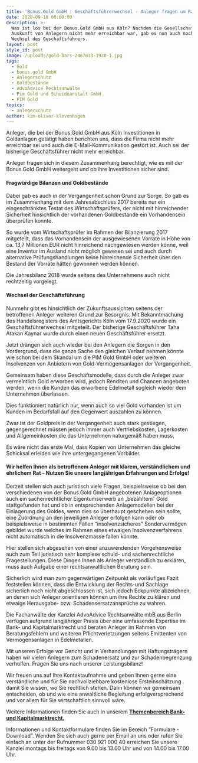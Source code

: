 ```yaml
---
title: 'Bonus.Gold GmbH : Geschäftsführerwechsel - Anleger fragen um Rat'
date: 2020-09-18 00:00:00
description: >-
  Was ist los bei der Bonus.Gold GmbH aus Köln? Nachdem die Gesellschaft nach
  Auskunft von Anlegern nicht mehr erreichbar war, gab es nun auch noch einen
  Wechsel des Geschäftsführers.
layout: post
style_id: post
image: /uploads/gold-bars-2467833-1920-1.jpg
tags:
  - Gold
  - bonus.gold GmbH
  - Anlegerschutz
  - Goldbestände
  - AdvoAdvice Rechtsanwälte
  - Pim Gold und Scheideanstalt GmbH
  - PIM Gold
topics:
  - anlegerschutz
author: kim-oliver-klevenhagen
---
```


Anleger, die bei der Bonus.Gold GmbH aus Köln Investitionen in Goldanlagen getätigt haben berichten uns, dass die Firma nicht mehr erreichbar sei und auch die E-Mail-Kommunikation gestört ist. Auch sei der bisherige Geschäftsführer nicht mehr erreichbar.

Anleger fragen sich in diesem Zusammenhang berechtigt, wie es mit der Bonus.Gold GmbH weitergeht und ob ihre Investitionen sicher sind.

#### Fragwürdige Bilanzen und Goldbestände

Dabei gab es auch in der Vergangenheit schon Grund zur Sorge. So gab es im Zusammenhang mit dem Jahresabschluss 2017 bereits nur ein eingeschränktes Testat des Wirtschaftsprüfers, der nicht mit hinreichender Sicherheit hinsichtlich der vorhandenen Goldbestände ein Vorhandensein überprüfen konnte.

So wurde vom Wirtschaftsprüfer im Rahmen der Bilanzierung 2017 mitgeteilt, dass das Vorhandensein der ausgewiesenen Vorräte in Höhe von ca. 13,7 Millionen EUR nicht hinreichend nachgewiesen werden könne, weil eine Inventur im Ausland nicht möglich gewesen sei und auch durch alternative Prüfungshandlungen keine hinreichende Sicherheit über den Bestand der Vorräte hätten gewonnen werden können.

Die Jahresbilanz 2018 wurde seitens des Unternehmens auch nicht rechtzeitig vorgelegt.

#### Wechsel der Geschäftsführung

Nunmehr gibt es hinsichtlich der Zukunftsaussichten seitens der betroffenen Anleger weiteren Grund zur Besorgnis. Mit Bekanntmachung des Handelsregisters des Amtsgerichts Köln vom 17.9.2020 wurde ein Geschäftsführerwechsel mitgeteilt. Der bisherige Geschäftsführer Taha Atakan Kaynar wurde durch einen neuen Geschäftsführer ersetzt.

Jetzt drängen sich auch wieder bei den Anlegern die Sorgen in den Vordergrund, dass die ganze Sache den gleichen Verlauf nehmen könnte wie schon bei dem Skandal um die PIM Gold GmbH oder weiteren Insolvenzen von Anbietern von Gold-Vermögensanlagen der Vergangenheit.

Gemeinsam haben diese Geschäftsmodelle, dass durch die Anleger zwar vermeintlich Gold erworben wird, jedoch Renditen und Chancen angeboten werden, wenn die Kunden das erworbene Edelmetall sogleich wieder dem Unternehmen überlassen.

Dies funktioniert natürlich nur, wenn auch so viel Gold vorhanden ist um Kunden im Bedarfsfall auf den Gegenwert auszahlen zu können.

Zwar ist der Goldpreis in der Vergangenheit auch stark gestiegen, gegengerechnet müssen jedoch immer auch Vertriebskosten, Lagerkosten und Allgemeinkosten die das Unternehmen naturgemä&szlig; haben muss.

Es wäre nicht das erste Mal, dass Kopien von Unternehmen das gleiche Schicksal erleiden wie ihre untergegangenen Vorbilder.

#### Wir helfen Ihnen als betroffenem Anleger mit klarem, verständlichem und ehrlichem Rat - Nutzen Sie unsere langjährigen Erfahrungen und Erfolge\!

Derzeit stellen sich auch juristisch viele Fragen, beispielsweise ob bei den verschiedenen von der Bonus.Gold GmbH angebotenen Anlageoptionen auch ein sachenrechtlicher Eigentumserwerb an „bezahltem” Gold stattgefunden hat und ob in entsprechenden Anlagemodellen bei der Einlagerung des Goldes, wenn dies so überhaupt geschehen sein sollte, eine Zuordnung an den jeweiligen Anleger erfolgen kann oder ob beispielsweise in bestimmten Fällen “insolvenzsicheres” Sondervermögen gebildet wurde welches im Rahmen eines etwaigen Insolvenzverfahrens nicht automatisch in die Insolvenzmasse fallen könnte.&nbsp;

Hier stellen sich abgesehen von einer anzuwendenden Vorgehensweise auch zum Teil juristisch sehr komplexe schuld- und sachenrechtliche Fragestellungen. Diese Dingen Ihnen als Anleger verständlich zu erklären, muss auch Aufgabe einer rechtsanwaltlichen Beratung sein.

Sicherlich wird man zum gegenwärtigen Zeitpunkt als vorläufiges Fazit feststellen können, dass die Entwicklung der Rechts-und Sachlage sicherlich noch nicht abgeschlossen ist, sich jedoch Eckpunkte abzeichnen, an denen sich Anleger orientieren können um ihre Rechte zu klären und etwaige Herausgabe- bzw. Schadensersatzansprüche zu wahren.

Die Fachanwälte der Kanzlei AdvoAdvice Rechtsanwälte mbB aus Berlin verfügen aufgrund langjähriger Praxis über eine umfassende Expertise im Bank- und Kapitalmarktrecht und beraten Anleger im Rahmen von Beratungsfehlern und weiteren Pflichtverletzungen seitens Emittenten von Vermögensanlagen in Edelmetallen.&nbsp;

Mit unseren Erfolge vor Gericht und in Verhandlungen mit Haftungsträgern haben wir vielen Anlegern zum Schadenersatz und zur Schadenbegrenzung verholfen. Fragen Sie uns nach unserer Leistungsbilanz\!

Wir freuen uns auf Ihre Kontaktaufnahme und geben Ihnen gerne eine verständliche und für Sie nachvollziehbare kostenlose Ersteinschätzung damit Sie wissen, wo Sie rechtlich stehen. Dann können wir gemeinsam entscheiden, ob und wie eine anwaltliche Begleitung erfolgversprechend und vor allem für Sie wirtschaftlich sinnvoll wäre.

Weitere Informationen finden Sie auch in unserem&nbsp;[**Themenbereich Bank- und Kapitalmarktrecht.**](https://advoadvice.de/themen/bank-und-kapitalmarkt/)

Informationen und Kontaktformulare finden Sie im Bereich ”Formulare - Download”. Wenden Sie sich auch gerne per Email an uns oder rufen Sie einfach an unter der Rufnummer 030 921 000 40 erreichen Sie unsere Kanzlei montags bis freitags von 9.00 bis 13.00 Uhr und von 14.00 bis 17.00 Uhr.&nbsp;